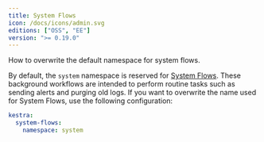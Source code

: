 ```yaml
---
title: System Flows
icon: /docs/icons/admin.svg
editions: ["OSS", "EE"]
version: ">= 0.19.0"
---
```


How to overwrite the default namespace for system flows.

By default, the `system` namespace is reserved for [System Flows](../05.concepts/system-flows.md). These background workflows are intended to perform routine tasks such as sending alerts and purging old logs. If you want to overwrite the name used for System Flows, use the following configuration:

```yaml
kestra:
  system-flows:
    namespace: system
```
